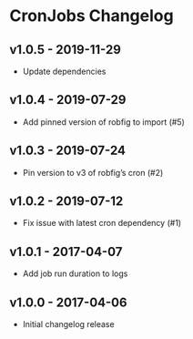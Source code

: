 # CronJobs Changelog

## v1.0.5 - 2019-11-29

- Update dependencies

## v1.0.4 - 2019-07-29

* Add pinned version of robfig to import (#5)

## v1.0.3 - 2019-07-24

* Pin version to v3 of robfig’s cron (#2)

## v1.0.2 - 2019-07-12

* Fix issue with latest cron dependency (#1)

## v1.0.1 - 2017-04-07

* Add job run duration to logs

## v1.0.0 - 2017-04-06

* Initial changelog release
